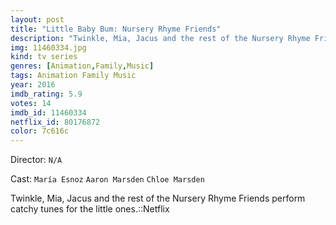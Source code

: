 ```yaml
---
layout: post
title: "Little Baby Bum: Nursery Rhyme Friends"
description: "Twinkle, Mia, Jacus and the rest of the Nursery Rhyme Friends perform catchy tunes for the little ones.::Netflix.."
img: 11460334.jpg
kind: tv series
genres: [Animation,Family,Music]
tags: Animation Family Music 
year: 2016
imdb_rating: 5.9
votes: 14
imdb_id: 11460334
netflix_id: 80176872
color: 7c616c
---
```

Director: `N/A`  

Cast: `María Esnoz` `Aaron Marsden` `Chloe Marsden` 

Twinkle, Mia, Jacus and the rest of the Nursery Rhyme Friends perform catchy tunes for the little ones.::Netflix
